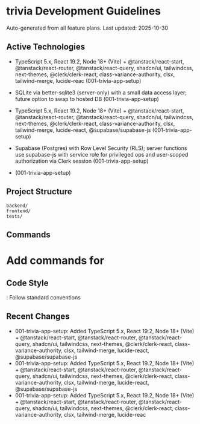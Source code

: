 # trivia Development Guidelines

Auto-generated from all feature plans. Last updated: 2025-10-30

## Active Technologies
- TypeScript 5.x, React 19.2, Node 18+ (Vite) + @tanstack/react-start, @tanstack/react-router, @tanstack/react-query, shadcn/ui, tailwindcss, next-themes, @clerk/clerk-react, class-variance-authority, clsx, tailwind-merge, lucide-reac (001-trivia-app-setup)
- SQLite via better-sqlite3 (server-only) with a small data access layer; future option to swap to hosted DB (001-trivia-app-setup)
- TypeScript 5.x, React 19.2, Node 18+ (Vite) + @tanstack/react-start, @tanstack/react-router, @tanstack/react-query, shadcn/ui, tailwindcss, next-themes, @clerk/clerk-react, class-variance-authority, clsx, tailwind-merge, lucide-react, @supabase/supabase-js (001-trivia-app-setup)
- Supabase (Postgres) with Row Level Security (RLS); server functions use supabase-js with service role for privileged ops and user-scoped authorization via Clerk session (001-trivia-app-setup)

- (001-trivia-app-setup)

## Project Structure

```text
backend/
frontend/
tests/
```

## Commands

# Add commands for 

## Code Style

: Follow standard conventions

## Recent Changes
- 001-trivia-app-setup: Added TypeScript 5.x, React 19.2, Node 18+ (Vite) + @tanstack/react-start, @tanstack/react-router, @tanstack/react-query, shadcn/ui, tailwindcss, next-themes, @clerk/clerk-react, class-variance-authority, clsx, tailwind-merge, lucide-react, @supabase/supabase-js
- 001-trivia-app-setup: Added TypeScript 5.x, React 19.2, Node 18+ (Vite) + @tanstack/react-start, @tanstack/react-router, @tanstack/react-query, shadcn/ui, tailwindcss, next-themes, @clerk/clerk-react, class-variance-authority, clsx, tailwind-merge, lucide-react, @supabase/supabase-js
- 001-trivia-app-setup: Added TypeScript 5.x, React 19.2, Node 18+ (Vite) + @tanstack/react-start, @tanstack/react-router, @tanstack/react-query, shadcn/ui, tailwindcss, next-themes, @clerk/clerk-react, class-variance-authority, clsx, tailwind-merge, lucide-reac


<!-- MANUAL ADDITIONS START -->
<!-- MANUAL ADDITIONS END -->
